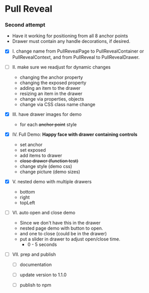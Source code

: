 # Pull Reveal
### Second attempt

- Have it working for positioning from all 8 anchor points
- Drawer must contain any handle decorations, if desired.

- [X] I. change name from PullRevealPage to PullRevealContainer or
PullRevealContext, and from PullReveal to PullRevealDrawer.

- [ ] II. make sure we readjust for dynamic changes
    - changing the anchor property
    - changing the exposed property
    - adding an item to the drawer
    - resizing an item in the drawer
    - change via properties, objects
    - change via CSS class name change
    
- [X] III. have drawer images for demo
    - for each ~~anchor point~~ style 
    
- [X] IV. Full Demo:
    __Happy face with drawer containing controls__
    - set anchor
    - set exposed 
    - add items to drawer
    - ~~close drawer (function test)~~
    - change style (demo css)
    - change picture (demo sizes)    
    
- [X] V. nested demo with multiple drawers
    - bottom
    - right
    - topLeft
        
- [ ] VI. auto open and close demo
    - Since we don't have this in the drawer
    - nested page demo with button to open.
    - and one to close (could be in the drawer)
    - put a slider in drawer to adjust open/close time.
        - 0 - 5 seconds
               
- [ ] VII. prep and publish
    - [ ] documentation
    - [ ] update version to 1.1.0
    - [ ] publish to npm
                